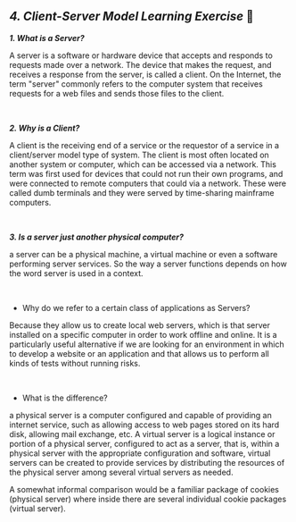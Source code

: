 ## _4. Client-Server Model Learning Exercise_ 🧠<br>

**_1. What is a Server?_**<br>

<p>A server is a software or hardware device that accepts and responds to requests made over a network. The device that makes the request, and receives a response from the server, is called a client. On the Internet, the term "server" commonly refers to the computer system that receives requests for a web files and sends those files to the client.</p><br>

**_2. Why is a Client?_**<br>

<p>A client is the receiving end of a service or the requestor of a service in a client/server model type of system. The client is most often located on another system or computer, which can be accessed via a network. This term was first used for devices that could not run their own programs, and were connected to remote computers that could via a network. These were called dumb terminals and they were served by time-sharing mainframe computers.</p><br>

**_3. Is a server just another physical computer?_** <br>

<p>a server can be a physical machine, a virtual machine or even a software performing server services. So the way a server functions depends on how the word server is used in a context.</p><br>

- Why do we refer to a certain class of applications as Servers?<br>
<p>Because they allow us to create local web servers, which is that server installed on a specific computer in order to work offline and online. It is a      particularly useful alternative if we are looking for an environment in which to develop a website or an application and that allows us to perform all kinds of tests without running risks.</p><br>

- What is the difference?<br>

a physical server is a computer configured and capable of providing an internet service, such as allowing access to web pages stored on its hard disk, allowing mail exchange, etc. A virtual server is a logical instance or portion of a physical server, configured to act as a server, that is, within a physical server with the appropriate configuration and software, virtual servers can be created to provide services by distributing the resources of the physical server among several virtual servers as needed.

A somewhat informal comparison would be a familiar package of cookies (physical server) where inside there are several individual cookie packages (virtual server).<br>



